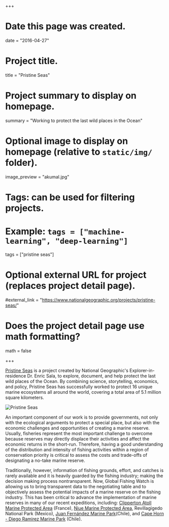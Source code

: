 +++
# Date this page was created.
date = "2016-04-27"

# Project title.
title = "Pristine Seas"

# Project summary to display on homepage.
summary = "Working to protect the last wild places in the Ocean"

# Optional image to display on homepage (relative to `static/img/` folder).
image_preview = "akumal.jpg"

# Tags: can be used for filtering projects.
# Example: `tags = ["machine-learning", "deep-learning"]`
tags = ["pristine seas"]

# Optional external URL for project (replaces project detail page).
#external_link = "https://www.nationalgeographic.org/projects/pristine-seas/"

# Does the project detail page use math formatting?
math = false

+++

[Pristine Seas](https://www.nationalgeographic.org/projects/pristine-seas/) is a project created by National Geographic's Explorer-in-residence Dr. Enric Sala, to explore, document, and help protect the last wild places of the Ocean. By combining science, storytelling, economics, and policy, Pristine Seas has successfully worked to protect 16 unique marine ecosystems all around the world, covering a total area of 5.1 million square kilometers. 

![Pristine Seas](/img/pristine-seas-map.jpg)

An important component of our work is to provide governments, not only with the ecological arguments to protect a special place, but also with the economic challenges and opportunities of creating a marine reserve. Usually, fisheries represent the most important challenge to overcome because reserves may directly displace their activities and affect the economic returns in the short-run. Therefore, having a good understanding of the distribution and intensity of fishing activities within a region of conservation priority is critical to assess the costs and trade-offs of designating a no-take marine reserve. 

Traditionally, however, information of fishing grounds, effort, and catches is rarely available and it is heavily guarded by the fishing industry; making the decision making process nontransparent. Now, Global Fishing Watch is allowing us to bring transparent data to the negotiating table and to objectively assess the potential impacts of a marine reserve on the fishing industry. This has been critical to advance the implementation of marine reserves in many of our recent expeditions, including: [Clipperton Atoll Marine Protected Area](https://www.nationalgeographic.org/expeditions/clipperton-atoll/) (France), [Niue Marine Protected Area](https://www.nationalgeographic.org/expeditions/niue/), Revillagigedo National Park (Mexico), [Juan Fernández Marine Park](https://www.nationalgeographic.org/expeditions/juan-fernandez-archipelago/)(Chile), and [Cape Horn - Diego Ramirez Marine Park](https://www.nationalgeographic.org/expeditions/cape-horn/)  (Chile).






